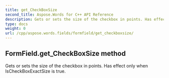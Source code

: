 ```yaml
---
title: get_CheckBoxSize
second_title: Aspose.Words for C++ API Reference
description: Gets or sets the size of the checkbox in points. Has effect only when IsCheckBoxExactSize is true. 
type: docs
weight: 0
url: /cpp/aspose.words.fields/formfield/get_checkboxsize/
---
```

## FormField.get_CheckBoxSize method


Gets or sets the size of the checkbox in points. Has effect only when IsCheckBoxExactSize is true. 

